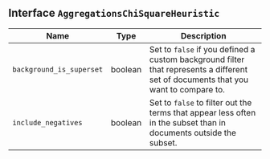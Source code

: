 ## Interface `AggregationsChiSquareHeuristic`

| Name | Type | Description |
| - | - | - |
| `background_is_superset` | boolean | Set to `false` if you defined a custom background filter that represents a different set of documents that you want to compare to. |
| `include_negatives` | boolean | Set to `false` to filter out the terms that appear less often in the subset than in documents outside the subset. |
